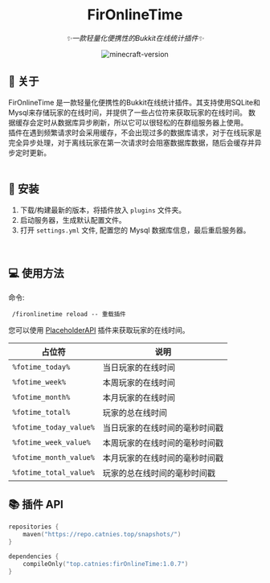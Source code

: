 <div align="center">  

# FirOnlineTime
_✨一款轻量化便携性的Bukkit在线统计插件✨_
</div>

<p align="center">
    <img src="https://img.shields.io/badge/支持版本-1.18 ~ 1.21.5-brightgreen?style=flat-square" alt="minecraft-version">
</p>

## 📌 关于
FirOnlineTime 是一款轻量化便携性的Bukkit在线统计插件。其支持使用SQLite和Mysql来存储玩家的在线时间，并提供了一些占位符来获取玩家的在线时间。
数据缓存会定时从数据库异步刷新，所以它可以很轻松的在群组服务器上使用。  
插件在遇到频繁请求时会采用缓存，不会出现过多的数据库请求，对于在线玩家是完全异步处理，对于离线玩家在第一次请求时会阻塞数据库数据，随后会缓存并异步定时更新。   
<br />

## 🔨 安装
1. 下载/构建最新的版本，将插件放入 `plugins` 文件夹。
2. 启动服务器，生成默认配置文件。
3. 打开 `settings.yml` 文件, 配置您的 Mysql 数据库信息，最后重启服务器。     
<br />
  
## 💻 使用方法
命令: 
```
 /fironlinetime reload -- 重载插件
```
您可以使用 [PlaceholderAPI](https://www.spigotmc.org/resources/placeholderapi.6245)  插件来获取玩家的在线时间。

| 占位符                 | 说明 |
|---------------------| --- |
| `%fotime_today%`    | 当日玩家的在线时间 |
| `%fotime_week%`     | 本周玩家的在线时间 |
| `%fotime_month%`    | 本月玩家的在线时间 |
| `%fotime_total%`    | 玩家的总在线时间 |
| `%fotime_today_value%` | 当日玩家的在线时间的毫秒时间戳 |
| `%fotime_week_value%` | 本周玩家的在线时间的毫秒时间戳 |
| `%fotime_month_value%` | 本月玩家的在线时间的毫秒时间戳 |
| `%fotime_total_value%` | 玩家的总在线时间的毫秒时间戳 |


## 📚 插件 API

```kotlin
repositories {
    maven("https://repo.catnies.top/snapshots/")
}
```
```kotlin
dependencies {
    compileOnly("top.catnies:firOnlineTime:1.0.7")
}
```
